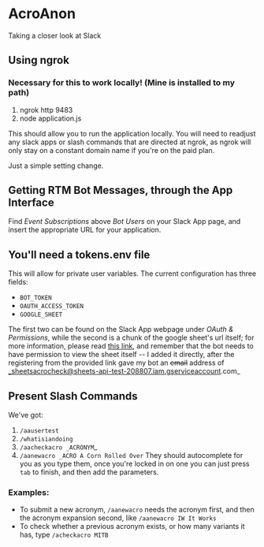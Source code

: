 # AcroAnon
Taking a closer look at Slack

## Using ngrok
### Necessary for this to work locally! (Mine is installed to my path)

1. ngrok http 9483
2. node application.js

This should allow you to run the application locally. You will need to readjust any slack apps or slash commands that are directed at ngrok, as ngrok will only stay on a constant domain name if you're on the paid plan.

Just a simple setting change.

## Getting RTM Bot Messages, through the App Interface

Find _Event Subscriptions_ above _Bot Users_ on your Slack App page, and insert the appropriate URL for your application.

## You'll need a tokens.env file

This will allow for private user variables. The current configuration has three fields:

- `BOT_TOKEN`
- `OAUTH_ACCESS_TOKEN`
- `GOOGLE_SHEET`

The first two can be found on the Slack App webpage under _OAuth & Permissions_, while the second is a chunk of the google sheet's url itself; for  more information, please read [this link](https://www.twilio.com/blog/2017/03/google-spreadsheets-and-javascriptnode-js.html), and remember that the bot needs to have permission to view the sheet itself -- I added it directly, after the registering from the provided link gave my bot an ~~email~~ address of _sheetsacrocheck@sheets-api-test-208807.iam.gserviceaccount.com_

## Present Slash Commands

We've got:
1. `/aausertest`
2. `/whatisiandoing`
3. `/aacheckacro _ACRONYM`_
4. `/aanewacro _ACRO A Corn Rolled Over`
They should autocomplete for you as you type them, once you're locked in on one you can just press `tab` to finish, and then add the parameters.
### Examples:

- To submit a new acronym, `/aanewacro` needs the acronym first, and then the acronym expansion second, like `/aanewacro IW It Works`
- To check whether a previous acronym exists, or how many variants it has, type `/acheckacro MITB`

